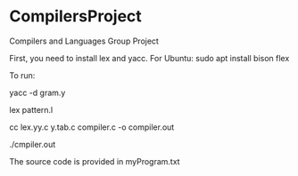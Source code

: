 # CompilersProject
Compilers and Languages Group Project

First, you need to install lex and yacc.
For Ubuntu: sudo apt install bison flex

To run:

yacc -d gram.y

lex pattern.l

cc lex.yy.c y.tab.c compiler.c -o compiler.out

./cmpiler.out

The source code is provided in myProgram.txt
